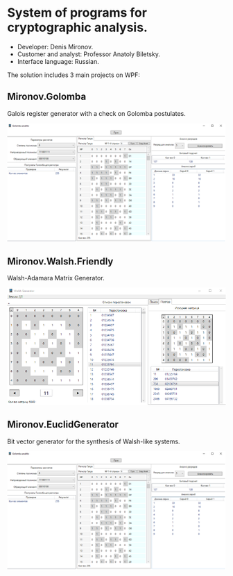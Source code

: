 System of programs for cryptographic analysis.
=======
* Developer: Denis Mironov.
* Customer and analyst: Professor Anatoly Biletsky. 
* Interface language: Russian.

The solution includes 3 main projects on WPF:
## Mironov.Golomba
Galois register generator with a check on Golomba postulates.

  ![image](https://github.com/myfunc/CryptoAnalizer/blob/master/img/2.PNG)
## Mironov.Walsh.Friendly
   Walsh-Adamara Matrix Generator.

  ![image](https://github.com/myfunc/CryptoAnalizer/blob/master/img/1.PNG)
## Mironov.EuclidGenerator
   Bit vector generator for the synthesis of Walsh-like systems.

  ![image](https://github.com/myfunc/CryptoAnalizer/blob/master/img/2.PNG)

